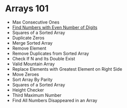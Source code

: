 # Arrays 101

- Max Consecutive Ones
- [Find Numbers with Even Number of Digits](https://github.com/ceezyyy/LeetCode-daily/blob/master/Explore/Arrays101/code/array101/src/FindNumberswithEvenNumberofDigits/FindNumberswithEvenNumberofDigits.md)
- Squares of a Sorted Array
- Duplicate Zeros
- Merge Sorted Array
- Remove Element
- Remove Duplicates from Sorted Array
- Check If N and Its Double Exist
- Valid Mountain Array
- Replace Elements with Greatest Element on Right Side
- Move Zeroes
- Sort Array By Parity
- Squares of a Sorted Array
- Height Checker
- Third Maximum Number
- Find All Numbers Disappeared in an Array